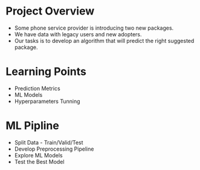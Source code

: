 # Project Overview
- Some phone service provider is introducing two new packages.
- We have data with legacy users and new adopters.
- Our tasks is to develop an algorithm that will predict the right suggested package.

# Learning Points
- Prediction Metrics
- ML Models
- Hyperparameters Tunning

# ML Pipline
- Split Data - Train/Valid/Test
- Develop Preprocessing Pipeline
- Explore ML Models
- Test the Best Model